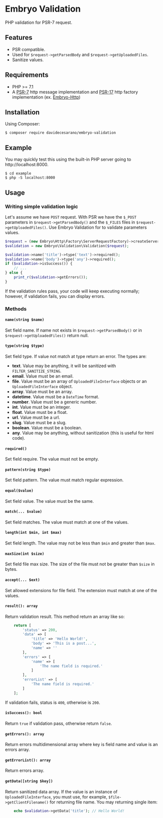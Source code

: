 # Embryo Validation
PHP validation for PSR-7 request.

## Features
* PSR compatible.
* Used for `$request->getParsedBody` and `$request->getUploadedFiles`.
* Sanitize values.

## Requirements
* PHP >= 7.1
* A [PSR-7](https://www.php-fig.org/psr/psr-7/) http message implementation and [PSR-17](https://www.php-fig.org/psr/psr-17/) http factory implementation (ex. [Embryo-Http](https://github.com/davidecesarano/Embryo-Http))

## Installation
Using Composer:
```
$ composer require davidecesarano/embryo-validation
```

## Example
You may quickly test this using the built-in PHP server going to http://localhost:8000.
```
$ cd example
$ php -S localhost:8000
```

## Usage
### Writing simple validation logic
Let's assume we have `POST` request. With PSR we have the `$_POST` parameters in `$request->getParsedBody()` and the `$_FILES` files in `$request->getUploadedFiles()`. Use Embryo Validation for to validate parameters values.

```php
$request = (new Embryo\Http\Factory\ServerRequestFactory)->createServerRequestFromServer();
$validation = new Embryo\Validation\Validation($request);

$validation->name('title')->type('text')->required();
$validation->name('body')->type('any')->required();
if ($validation->isSuccess()) {
    // ...
} else {
    print_r($validation->getErrors());
}
```
If the validation rules pass, your code will keep executing normally; however, if validation fails, you can display errors.

### Methods

#### `name(string $name)`
Set field name. If name not exists in `$request->getParsedBody()` or in `$request->getUploadedFiles()` return null. 

#### `type(string $type)`
Set field type. If value not match at type return an error. The types are:
* **text**. Value may be anything, it will be sanitized with `FILTER_SANITIZE_STRING`.  
* **email**. Value must be an email.
* **file**. Value must be an array of `UploadedFileInterface` objects or an `UploadedFileInterface` object.
* **array**. Value must be an array. 
* **datetime**. Value must be a `DateTime` format.
* **number**. Value must be a generic number.
* **int**. Value must be an integer.
* **float**. Value must be a float.
* **url**. Value must be a url.
* **slug**. Value must be a slug.
* **boolean**. Value must be a boolean.
* **any**. Value may be anything, without sanitization (this is useful for html code).

#### `required()`
Set field require. The value must not be empty.

#### `pattern(string $type)`
Set field pattern. The value must match regular expression.

#### `equal($value)`
Set field value. The value must be the same.

#### `match(... $value)`
Set field matches. The value must match at one of the values.

#### `length(int $min, int $max)`
Set field length. The value may not be less than `$min` and greater than `$max`.

#### `maxSize(int $size)`
Set field file max size. The size of the file must not be greater than `$size` in bytes.

#### `accept(... $ext)`
Set allowed extensions for file field. The extension must match at one of the values.

#### `result(): array`
Return validation result. This method return an array like so:
```php
    return [
        'status' => 200,
        'data' => [
            'title' => 'Hello World!',
            'body' => 'This is a post...',
            'name' => ''
        ],
        'errors' => [
            'name' => [
                'The name field is required.'
            ]
        ],
        'errorList' => [
            'The name field is required.'
        ]
    ];
```
If validation fails, status is `400`, otherwise is `200`.

#### `isSuccess(): bool`
Return `true` if validation pass, otherwise return `false`.

#### `getErrors(): array`
Return errors multidimensional array where key is field name and value is an errors array.

#### `getErrorList(): array`
Return errors array.

#### `getData([string $key])`
Return sanitized data array. If the value is an instance of `UploadedFileInterface`, you must use, for example, `$file->getClientFilename()` for returning file name.
You may returning single item:
```php
    echo $validation->getData('title'); // Hello World!
```